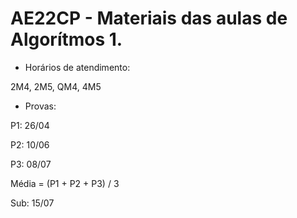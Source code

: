 # AE22CP - Materiais das aulas de Algorítmos 1. 

* Horários de atendimento:

2M4, 2M5, QM4, 4M5

* Provas:

P1: 26/04

P2: 10/06

P3: 08/07

Média = (P1 + P2 + P3) / 3

Sub: 15/07







